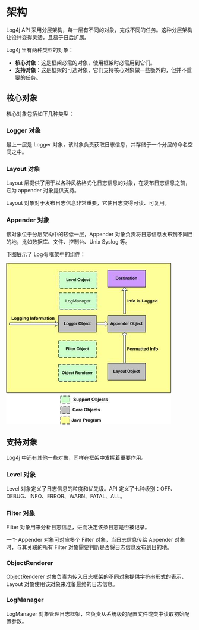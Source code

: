 # 架构

Log4j API 采用分层架构，每一层有不同的对象，完成不同的任务。这种分层架构让设计变得灵活，且易于日后扩展。

Log4j 里有两种类型的对象：

- **核心对象**：这是框架必需的对象，使用框架时必需用到它们。
- **支持对象**：这是框架的可选对象，它们支持核心对象做一些额外的，但并不重要的任务。

## 核心对象

核心对象包括如下几种类型：

### Logger 对象

最上一层是 Logger 对象，该对象负责获取日志信息，并存储于一个分层的命名空间之中。

### Layout 对象

Layout 层提供了用于以各种风格格式化日志信息的对象，在发布日志信息之前，它为 appender 对象提供支持。

Layout 对象对于发布日志信息非常重要，它使日志变得可读、可复用。

### Appender 对象

该对象位于分层架构中的较低一层，Appender 对象负责将日志信息发布到不同目的地，比如数据库、文件、控制台、Unix Syslog 等。

下图展示了 Log4j 框架中的组件：

![](images/log4j-arch.jpg)

## 支持对象

Log4j 中还有其他一些对象，同样在框架中发挥着重要作用。

### Level 对象

Level 对象定义了日志信息的粒度和优先级。API 定义了七种级别：OFF、DEBUG、INFO、ERROR、WARN、FATAL、ALL。

### Filter 对象

Filter 对象用来分析日志信息，进而决定该条日志是否被记录。

一个 Appender 对象可对应多个 Filter 对象，当日志信息传给 Appender 对象时，与其关联的所有 Filter 对象需要判断是否将日志信息发布到目的地。

### ObjectRenderer

ObjectRenderer 对象负责为传入日志框架的不同对象提供字符串形式的表示，Layout 对象使用该对象来准备最终的日志信息。

### LogManager

LogManager 对象管理日志框架，它负责从系统级的配置文件或类中读取初始配置参数。